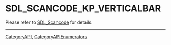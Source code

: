 # SDL_SCANCODE_KP_VERTICALBAR

Please refer to [SDL_Scancode](SDL_Scancode) for details.

----
[CategoryAPI](CategoryAPI), [CategoryAPIEnumerators](CategoryAPIEnumerators)

